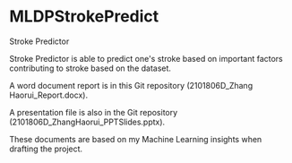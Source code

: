 # MLDPStrokePredict
Stroke Predictor

Stroke Predictor is able to predict one's stroke based on important factors contributing to stroke based on the dataset.

A word document report is in this Git repository (2101806D_Zhang Haorui_Report.docx).

A presentation file is also in the Git repository (2101806D_ZhangHaorui_PPTSlides.pptx). 

These documents are based on my Machine Learning insights when drafting the project.
